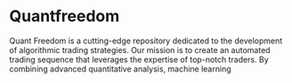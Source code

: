 # Quantfreedom
Quant Freedom is a cutting-edge repository dedicated to the development of algorithmic trading strategies. Our mission is to create an automated trading sequence that leverages the expertise of top-notch traders. By combining advanced quantitative analysis, machine learning
